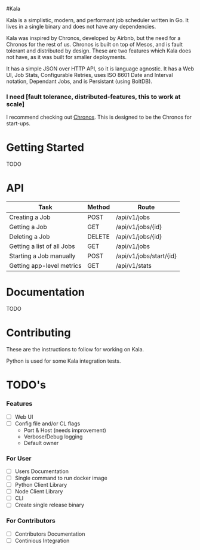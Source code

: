 #Kala

Kala is a simplistic, modern, and performant job scheduler written in Go. It lives in a single binary and does not have any dependencies.

Kala was inspired by Chronos, developed by Airbnb, but the need for a Chronos for the rest of us. Chronos is built on top of Mesos, and
is fault tolerant and distributed by design. These are two features which Kala does not have, as it was built for smaller deployments.

It has a simple JSON over HTTP API, so it is language agnostic. It has a Web UI, Job Stats, Configurable Retries, uses ISO 8601 Date and Interval
notation, Dependant Jobs, and is Persistant (using BoltDB).

### I need [fault tolerance, distributed-features, this to work at scale]

I recommend checking out [Chronos](https://github.com/airbnb/chronos). This is designed to be the Chronos for start-ups.

# Getting Started

TODO

# API

| Task | Method | Route |
| --- | --- | --- |
|Creating a Job | POST | /api/v1/jobs |
|Getting a Job | GET | /api/v1/jobs/{id} |
|Deleting a Job | DELETE | /api/v1/jobs/{id} |
|Getting a list of all Jobs | GET | /api/v1/jobs |
|Starting a Job manually | POST | /api/v1/jobs/start/{id} |
|Getting app-level metrics | GET | /api/v1/stats |


# Documentation

TODO

# Contributing

These are the instructions to follow for working on Kala.

Python is used for some Kala integration tests.


# TODO's

### Features
- [ ] Web UI
- [ ] Config file and/or CL flags
    - Port & Host (needs improvement)
    - Verbose/Debug logging
    - Default owner

### For User
- [ ] Users Documentation
- [ ] Single command to run docker image
- [ ] Python Client Library
- [ ] Node Client Library
- [ ] CLI
- [ ] Create single release binary

### For Contributors
- [ ] Contributors Documentation
- [ ] Continious Integration
